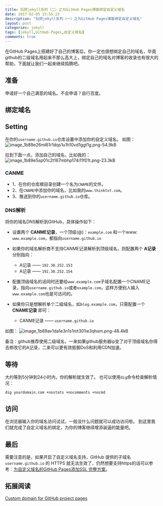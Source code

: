 ```yaml
---
title: 玩转jekyll系列（二）之为GitHub Pages博客绑定自定义域名
date: 2017-02-05 15:55:23
description: "玩转jekyll系列（一）之为GitHub Pages博客绑定自定义域名"
layout: post
categories: jekyll
tags: [jekyll,GitHub-Pages,自定义域名]
comments: true
---
```

在GitHub Pages上搭建好了自己的博客后，你一定也很想绑定自己的域名，毕竟github的二级域名用起来不那么高大上，绑定自己的域名对博客的收录也有很大的帮助，下面就让我们一起来继续捣腾吧。

## 准备
申请好一个自己满意的域名。不会申请？自行百度。

## 绑定域名

## Setting
在你的`username.github.io`仓库设置中添加你的自定义域名。
如图：
![image_1b89e26ml61r1dqs1u1h10vd1ggt1g.png-54.9kB][1]

拉到下面一点，添加自己的域名，比如我的：
![image_1b89e5sp01c2t167mbhp174i11f01t.png-23.3kB][2]

### CANME

* 1、在你的仓库根目录创建一个名为`CNAME`的文件。
* 2、在`CNAME`中添加你的域名，比如我的`www.thinktxt.com`。
* 3、推送到你的`username.github.io`仓库。

### DNS解析
将你的域名DNS解析到GitHub，具体操作如下：

* 设置两个 **CANME记录**，一个顶级(@)：`example.com` 和一个www: `www.example.com`，都指向`username.github.io`

* 如果你的域名解析商不支持CANME记录解析到顶级域名，则配置两个 **A记录** 分别指向：
    - A记录 —— `192.30.252.153`
    - A记录 —— `192.30.252.154`

* 配置顶级域名的话同时还要给`www.example.com`子域名配置一个CNAME记录，指向`username.github.io`或者`example.com`，这样方便别人输入`www.example.com`也是可访问的。

* 如果你只是想解析单个二级域名，如`blog.example.com`，只需配置一个 **CNAME记录** 即可：
    - CANME记录 —— `username.github.io`

如图：
![image_1b89av1da1e3n1s1mt301ie3qhsm.png-48.4kB][3]

备注：github推荐使用二级域名，一来如果github服务器ip变了对于顶级域名你得去修改它的A记录，二来可以更有效抵御DoS和利用CDN加速。

## 等待
大约等到5分钟到24小时内，你的解析就生效了。
也可以使用`dig`命令检查解析情况：

```
dig yourdomain.com +nostats +nocomments +nocmd
```

## 访问
在浏览器输入你的域名访问试试，一般没什么问题就可以成功访问啦。
到这里我们就完成了自定义域名的绑定，为你的博客继续增添装逼的能量吧。

## 最后
需要注意的是，如果开启了自定义域名支持，GitHub 提供的子域名 `username.github.io` 的 HTTPS 就无法生效了，仍然想要支持https的话可以参考：[为自定义域名的GitHub Pages添加SSL 完整方案][4]。

## 拓展阅读
[Custom domain for GitHub project pages][5]



  [1]: http://static.zybuluo.com/Lxyour/x2fvzlwjfek93mzf8vkyf5hn/image_1b89e26ml61r1dqs1u1h10vd1ggt1g.png
  [2]: http://static.zybuluo.com/Lxyour/o3dtkigq4axg7bascjbbecoy/image_1b89e5sp01c2t167mbhp174i11f01t.png
  [3]: http://static.zybuluo.com/Lxyour/o8g4u05dos2zrirdr2khdiyn/image_1b89av1da1e3n1s1mt301ie3qhsm.png
  [4]: https://yicodes.com/2016/12/04/free-cloudflare-ssl-for-custom-domain/
  [5]: http://stackoverflow.com/questions/9082499/custom-domain-for-github-project-pages
